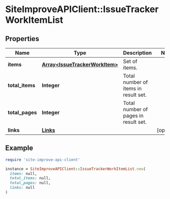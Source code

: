 # SiteImproveAPIClient::IssueTrackerWorkItemList

## Properties

| Name | Type | Description | Notes |
| ---- | ---- | ----------- | ----- |
| **items** | [**Array&lt;IssueTrackerWorkItem&gt;**](IssueTrackerWorkItem.md) | Set of items. |  |
| **total_items** | **Integer** | Total number of items in result set. |  |
| **total_pages** | **Integer** | Total number of pages in result set. |  |
| **links** | [**Links**](Links.md) |  | [optional] |

## Example

```ruby
require 'site-improve-api-client'

instance = SiteImproveAPIClient::IssueTrackerWorkItemList.new(
  items: null,
  total_items: null,
  total_pages: null,
  links: null
)
```

